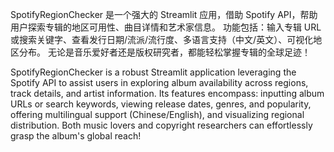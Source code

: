 SpotifyRegionChecker 是一个强大的 Streamlit 应用，借助 Spotify API，帮助用户探索专辑的地区可用性、曲目详情和艺术家信息。 功能包括：输入专辑 URL 或搜索关键字、查看发行日期/流派/流行度、多语言支持（中文/英文）、可视化地区分布。 无论是音乐爱好者还是版权研究者，都能轻松掌握专辑的全球足迹！

SpotifyRegionChecker is a robust Streamlit application leveraging the Spotify API to assist users in exploring album availability across regions, track details, and artist information. Its features encompass: inputting album URLs or search keywords, viewing release dates, genres, and popularity, offering multilingual support (Chinese/English), and visualizing regional distribution. Both music lovers and copyright researchers can effortlessly grasp the album's global reach!
